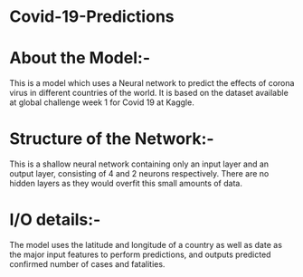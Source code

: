 # Covid-19-Predictions

# About the Model:-

This is a model which uses a Neural network to predict the effects of corona virus in different countries of the world. It is based on the dataset available at global challenge week 1 for Covid 19 at Kaggle.

# Structure of the Network:-

This is a shallow neural network containing only an input layer and an output layer, consisting of 4 and 2 neurons respectively. There are no hidden layers as they would overfit this small amounts of data.

# I/O details:-

The model uses the latitude and longitude of a country as well as date as the major input features to perform predictions, and outputs predicted confirmed number of cases and fatalities.
